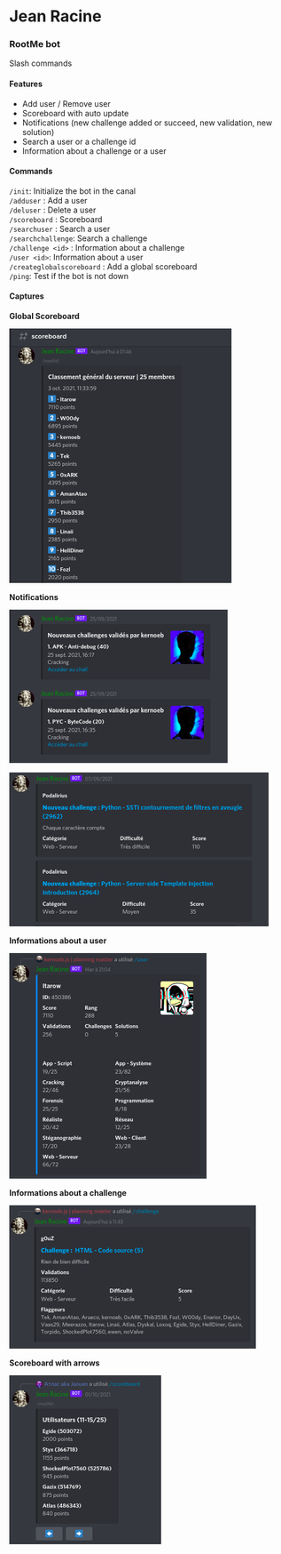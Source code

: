 # Jean Racine
### RootMe bot

Slash commands

#### Features

- Add user / Remove user
- Scoreboard with auto update
- Notifications (new challenge added or succeed, new validation, new solution)
- Search a user or a challenge id
- Information about a challenge or a user

#### Commands

`/init`: Initialize the bot in the canal  
`/adduser` : Add a user  
`/deluser` : Delete a user  
`/scoreboard` : Scoreboard  
`/searchuser` : Search a user  
`/searchchallenge`: Search a challenge  
`/challenge <id>` : Information about a challenge  
`/user <id>`: Information about a user  
`/createglobalscoreboard` : Add a global scoreboard  
`/ping`: Test if the bot is not down 

#### Captures

**Global Scoreboard**

![Global Scoreboard](images/global_scoreboard.png)

**Notifications**

![Notifications 1](images/notifications_1.png)

![Notifications 2](images/notifications_2.png)

**Informations about a user**

![User info](images/img4.png)

**Informations about a challenge**

![Challenge info](images/challenge.png)

**Scoreboard with arrows**

![Arrow scoreboard](images/arrow_scoreboard.png)
